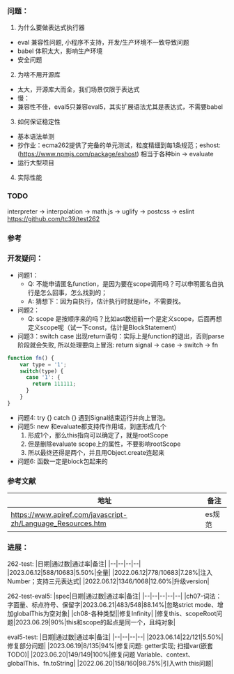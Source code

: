 ### 问题：
1. 为什么要做表达式执行器
  - eval 兼容性问题, 小程序不支持，开发/生产环境不一致导致问题
  - babel 体积太大，影响生产环境
  - 安全问题
2. 为啥不用开源库
- 太大，开源库大而全，我们场景仅限于表达式
- 慢：
- 兼容性不佳，eval5只兼容eval5，其实扩展语法尤其是表达式，不需要babel
3. 如何保证稳定性
- 基本语法单测
- 抄作业：ecma262提供了完备的单元测试，粒度精细到每1条规范；eshost: (https://www.npmjs.com/package/eshost) 相当于各种bin -> evaluate
- 运行大型项目
4. 实际性能

### TODO
interpreter -> interpolation -> math.js -> uglify -> postcss -> eslint
https://github.com/tc39/test262

### 参考


### 开发疑问：
- 问题1：
  - Q: 不能申请匿名function，是因为要在scope调用吗？可以申明匿名自执行是怎么回事，怎么找到的；
  - A: 猜想下：因为自执行，估计执行时就是iife，不需要找。
- 问题2：
  - Q: scope 是按顺序来的吗？比如ast数组前一个是定义scope，后面再想定义scope呢（试一下const，估计是BlockStatement）
- 问题3：switch case 出现return语句：实际上是function的退出，否则parse阶段就会失败, 所以处理要向上冒泡: return signal -> case -> switch -> fn
``` javascript
function fn() {
    var type = '1';
    switch(type) {
      case '1': {
        return 111111;
      }
    }
}
```
- 问题4: try {} catch {} 遇到Signal结束运行并向上冒泡。
- 问题5: new 和evaluate都支持传作用域，到底形成几个
  1. 形成1个，那么this指向可以确定了，就是rootScope
  2. 但是删除evaluate scope上的属性，不要影响rootScope
  3. 所以最终还得是两个，并且用Object.create连起来
- 问题6: 函数一定是block包起来的

### 参考文献
|地址|备注|
|--|--|
|https://www.apiref.com/javascript-zh/Language_Resources.htm|es规范|

### 进展：
262-test:
|日期|通过数|通过率|备注|
|--|--|--|--|
|2023.06.12|588/10683|5.50%|全量|
|2022.06.12|778/10683|7.28%|注入Number；支持三元表达式|
|2022.06.12|1346/1068|12.60%|升级version|

262-test-eval5:
|spec|日期|通过数|通过率|备注|
|--|--|--|--|--|
|ch07-词法：字面量、标点符号、保留字|2023.06.21|483/548|88.14%|忽略strict mode、增加globalThis为空对象|
|ch08-各种类型||修复Infinity|
|修复this、scopeRoot问题|2023.06.29|90%|this和scope的起点是同一个，且纯对象|

eval5-test:
|日期|通过数|通过率|备注|
|--|--|--|--|
|2023.06.14|22/121|5.50%|修复部分问题|
|2023.06.19|8/135|94%|修复问题: getter实现; 扫描var(嵌套TODO)|
|2023.06.20|149/149|100%|修复问题 Variable、context、globalThis、fn.toString|
|2022.06.20|158/160|98.75%|引入with this问题|
